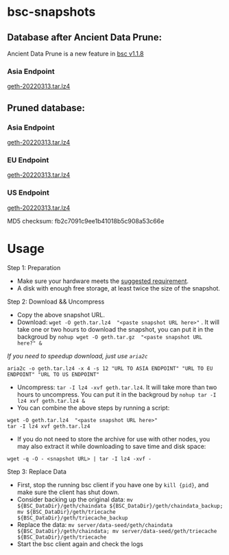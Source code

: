 
# bsc-snapshots

## Database after Ancient Data Prune:

Ancient Data Prune is a new feature in [bsc v1.1.8](https://github.com/binance-chain/bsc/releases/tag/v1.1.8)

### Asia Endpoint


[geth-20220313.tar.lz4
](https://tf-dex-prod-public-snapshot-site1.s3-accelerate.amazonaws.com/geth-20220313-prune-ancient.tar.lz4?AWSAccessKeyId=AKIAYINE6SBQPUZDDRRO&Signature=%2FuBycfsuILfMXONRoKGrA%2BKKh%2Bk%3D&Expires=1649838707
)


## Pruned database:


### Asia Endpoint


[geth-20220313.tar.lz4
](https://tf-dex-prod-public-snapshot-site1.s3-accelerate.amazonaws.com/geth-20220313.tar.lz4?AWSAccessKeyId=AKIAYINE6SBQPUZDDRRO&Signature=L9hHOOzWd1GLi77SazC%2B8VfE3hg%3D&Expires=1649838706
)

### EU Endpoint


[geth-20220313.tar.lz4
](https://tf-dex-prod-public-snapshot.s3-accelerate.amazonaws.com/geth-20220313.tar.lz4?AWSAccessKeyId=AKIAYINE6SBQPUZDDRRO&Signature=OJnAAU7RCcvrgZV3qP%2FlFf%2BbN38%3D&Expires=1649838707
)


### US Endpoint


[geth-20220313.tar.lz4
](https://tf-dex-prod-public-snapshot-site3.s3-accelerate.amazonaws.com/geth-20220313.tar.lz4?AWSAccessKeyId=AKIAYINE6SBQPUZDDRRO&Signature=0PkZZaflJZtRcscu%2FnwXxXWAxp0%3D&Expires=1649838707
)

MD5 checksum: fb2c7091c9ee1b41018b5c908a53c66e



# Usage 

Step 1: Preparation
- Make sure your hardware meets the [suggested requirement](https://docs.binance.org/smart-chain/developer/fullnode.html).
- A disk with enough free storage, at least twice the size of the snapshot.

Step 2: Download && Uncompress
- Copy the above snapshot URL.
- Download:  `wget -O geth.tar.lz4  "<paste snapshot URL here>"` . It will take one or two hours to download the snapshot, you can put it in the backgroud by `nohup wget -O geth.tar.gz  "<paste snapshot URL here?" &`


*If you need to speedup download, just use `aria2c`*
```
aria2c -o geth.tar.lz4 -x 4 -s 12 "URL TO ASIA ENDPOINT" "URL TO EU ENDPOINT" "URL TO US ENDPOINT"
```


- Uncompress: `tar -I lz4 -xvf geth.tar.lz4`. It will take more than two hours to uncompress. You can put it in the backgroud by `nohup tar -I lz4 xvf geth.tar.lz4 &`
- You can combine the above steps by running a script:
```
wget -O geth.tar.lz4  "<paste snapshot URL here>"
tar -I lz4 xvf geth.tar.lz4
```


- If you do not need to store the archive for use with other nodes, you may also extract it while downloading to save time and disk space:
```
wget -q -O - <snapshot URL> | tar -I lz4 -xvf -
```


Step 3: Replace Data
- First, stop the running bsc client if you have one by `kill {pid}`, and make sure the client has shut down.
- Consider backing up the original data: `mv ${BSC_DataDir}/geth/chaindata ${BSC_DataDir}/geth/chaindata_backup; mv ${BSC_DataDir}/geth/triecache ${BSC_DataDir}/geth/triecache_backup`
- Replace the data: `mv server/data-seed/geth/chaindata ${BSC_DataDir}/geth/chaindata; mv server/data-seed/geth/triecache ${BSC_DataDir}/geth/triecache`
- Start the bsc client again and check the logs


